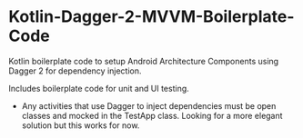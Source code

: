 # Kotlin-Dagger-2-MVVM-Boilerplate-Code
Kotlin boilerplate code to setup Android Architecture Components using Dagger 2 for dependency injection.

Includes boilerplate code for unit and UI testing.
- Any activities that use Dagger to inject dependencies must be open classes and mocked in the TestApp class.
  Looking for a more elegant solution but this works for now.
